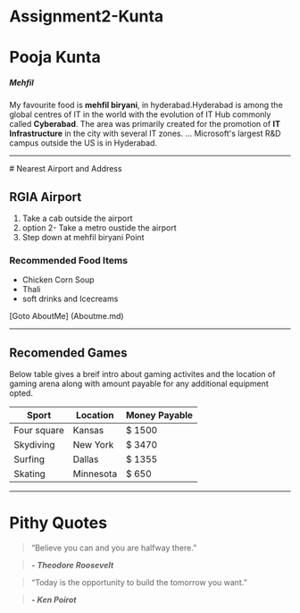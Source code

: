# Assignment2-Kunta

# Pooja Kunta

##### Mehfil

My favourite food is **mehfil biryani**, in hyderabad.Hyderabad is among the global centres of IT in the world with the evolution of IT Hub commonly called **Cyberabad**. The area was primarily created for the promotion of **IT Infrastructure** in the city with several IT zones. ... Microsoft's largest R&D campus outside the US is in Hyderabad.

<hr>
# Nearest Airport and Address

## RGIA Airport

1. Take a cab outside the airport
2. option 2- Take a metro oustide the airport
3. Step down at mehfil biryani Point



### Recommended Food Items

* Chicken Corn Soup
* Thali
* soft drinks and Icecreams

[Goto AboutMe] (Aboutme.md)

<hr>

## Recomended Games


Below table gives a breif intro about gaming activites and the location of gaming arena along with amount payable for any additional equipment opted.


|Sport | Location | Money Payable|
|  ---  |   ---   | :--- |
|Four square| Kansas | $ 1500|
|Skydiving| New York | $ 3470|
|Surfing| Dallas | $ 1355|
|Skating| Minnesota | $ 650|

<hr>

# Pithy Quotes

> “Believe you can and you are halfway there.”<br>

>***- Theodore Roosevelt***

>“Today is the opportunity to build the tomorrow you want.”<br>

>***- Ken Poirot***

